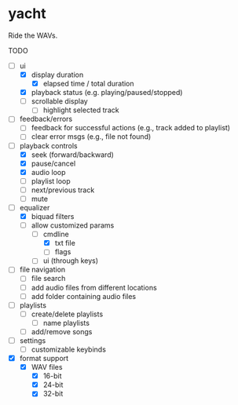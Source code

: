 # yacht

Ride the WAVs.

TODO
- [ ] ui
    - [X] display duration
        - [X] elapsed time / total duration
    - [X] playback status (e.g. playing/paused/stopped)
    - [ ] scrollable display
         - [ ] highlight selected track
- [ ] feedback/errors
    - [ ] feedback for successful actions (e.g., track added to playlist)
    - [ ] clear error msgs (e.g., file not found)
- [ ] playback controls
    - [X] seek (forward/backward)
    - [X] pause/cancel
    - [X] audio loop
    - [ ] playlist loop
    - [ ] next/previous track
    - [ ] mute
- [ ] equalizer
    - [X] biquad filters
    - [ ] allow customized params
        - [ ] cmdline
            - [X] txt file
            - [ ] flags
        - [ ] ui (through keys)
- [ ] file navigation
    - [ ] file search
    - [ ] add audio files from different locations
    - [ ] add folder containing audio files
- [ ] playlists
    - [ ] create/delete playlists
        - [ ] name playlists
    - [ ] add/remove songs
- [ ] settings
    - [ ] customizable keybinds
- [X] format support
    - [X] WAV files
        - [X] 16-bit
        - [X] 24-bit
        - [X] 32-bit
